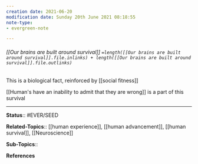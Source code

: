 ```yaml
---
creation date: 2021-06-20
modification date: Sunday 20th June 2021 08:18:55
note-type: 
- evergreen-note

---
```


###### [[Our brains are built around survival]] `=length([[Our brains are built around survival]].file.inlinks) + length([[Our brains are built around survival]].file.outlinks)`

This is a biological fact, reinforced by [[social fitness]]

[[Human's have an inability to admit that they are wrong]] is a part of this survival


---

**Status**:: #EVER/SEED

**Related-Topics**:: [[human experience]], [[human advancement]], [[human survival]], [[Neuroscience]]
	
**Sub-Topics**::
	
**References**